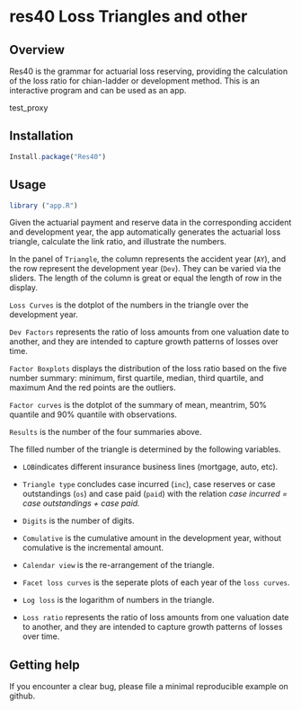 # res40 Loss Triangles and other

## Overview

Res40 is the grammar for actuarial loss reserving, providing the calculation of the loss ratio for chian-ladder or development method. This is an interactive program and can be used as an app. 

test_proxy

## Installation 
```javascript
Install.package("Res40")  
```
## Usage 
```javascript
library ("app.R")
```

Given the actuarial payment and reserve data in the corresponding accident and development year, the app automatically generates the actuarial loss triangle, calculate the link ratio, and illustrate the numbers.

In the panel of `Triangle`, the column represents the accident year (`AY`), and the row represent the development year (`Dev`). They can be varied via the sliders. The length of the column is great or equal the length of row in the display. 

`Loss Curves` is the dotplot of the numbers  in the triangle over the development year.

`Dev Factors` represents the ratio of loss amounts from one valuation date to another, and they are intended to capture growth patterns of losses over time. 

`Factor Boxplots` displays the distribution of the loss ratio based on the five number summary: minimum, first quartile, median, third quartile, and maximum
And the red points are the outliers. 

`Factor curves` is the dotplot of the summary of mean, meantrim, 50% quantile and 90% quantile with observations.

`Results` is the number of the four summaries above.

The filled number of the triangle is determined by the following variables.  

- `LOB`indicates different insurance business lines (mortgage, auto, etc).   

- `Triangle type` concludes case incurred (`inc`), case reserves or case outstandings (`os`) and case paid (`paid`) with the relation *case incurred = case outstandings + case paid.*

- `Digits` is the number of digits.

- `Comulative` is the cumulative amount in the development year, without comulative is the incremental amount.

- `Calendar view` is the re-arrangement of the triangle.  

- `Facet loss curves` is the seperate plots of each year of the `loss curves`.

- `Log loss` is the logarithm of numbers in the triangle.

- `Loss ratio` represents the ratio of loss amounts from one valuation date to another, and they are intended to capture growth patterns of losses over time. 

## Getting help 

If you encounter a clear bug, please file a minimal reproducible example on github.


